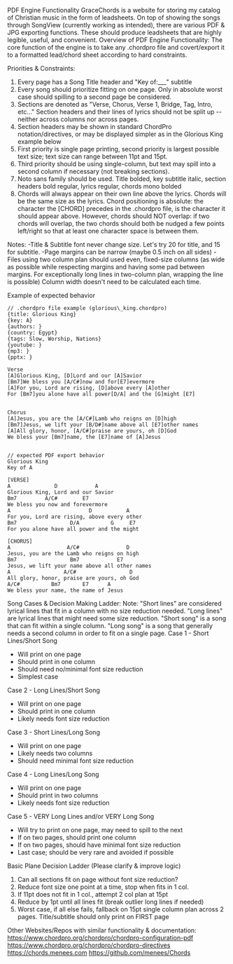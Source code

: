 PDF Engine Functionality
GraceChords is a website for storing my catalog of Christian music in the form of leadsheets. On top of showing the songs through SongView (currently working as intended), there are various PDF & JPG exporting functions. These should produce leadsheets that are highly legible, useful, and convenient.
Overview of PDF Engine Functionality: The core function of the engine is to take any .chordpro file and covert/export it to a formatted lead/chord sheet according to hard constraints.

Priorities & Constraints:
1. Every page has a Song Title header and "Key of:___" subtitle
2. Every song should prioritize fitting on one page. Only in absolute worst case should spilling to a second page be considered.
3. Sections are denoted as "Verse, Chorus, Verse 1, Bridge, Tag, Intro, etc..." Section headers and their lines of lyrics should not be split up -- neither across columns nor across pages.
4. Section headers may be shown in standard ChordPro notation/directives, or may be displayed simpler as in the Glorious King example below
5. First priority is single page printing, second priority is largest possible text size; text size can range between 11pt and 15pt.
6. Third priority should be using single-column, but text may spill into a second column if necessary (not breaking sections).
7. Noto sans family should be used. Title bolded, key subtitle italic, section headers bold regular, lyrics regular, chords mono bolded
8. Chords will always appear on their own line above the lyrics. Chords will be the same size as the lyrics. Chord positioning is absolute: the character the [CHORD] precedes in the .chordpro file, is the character it should appear above. However, chords should NOT overlap: if two chords will overlap, the two chords should both be nudged a few points left/right so that at least one character space is between them.

Notes:
-Title & Subtitle font never change size. Let's try 20 for title, and 15 for subtitle.
-Page margins can be narrow (maybe 0.5 inch on all sides)
-Files using two column plan should used even, fixed-size columns (as wide as possible while respecting margins and having some pad between margins. For exceptionally long lines in two-column plan, wrapping the line is possible) Column width doesn't need to be calculated each time.

Example of expected behavior
```
// .chordpro file example (glorious\_king.chordpro)
{title: Glorious King}
{key: A}
{authors: }
{country: Egypt}
{tags: Slow, Worship, Nations}
{youtube: }
{mp3: }
{pptx: }

Verse
[A]Glorious King, [D]Lord and our [A]Savior
[Bm7]We bless you [A/C#]now and for[E7]evermore
[A]For you, Lord are rising, [D]above every [A]other
For [Bm7]you alone have all power[D/A] and the [G]might [E7]


Chorus
[A]Jesus, you are the [A/C#]Lamb who reigns on [D]high
[Bm7]Jesus, we lift your [B/D#]name above all [E7]other names
[A]All glory, honor, [A/C#]praise are yours, oh [D]God
We bless your [Bm7]name, the [E7]name of [A]Jesus


// expected PDF export behavior
Glorious King
Key of A

[VERSE]
A              D            A
Glorious King, Lord and our Savior
Bm7         A/C#        E7
We bless you now and forevermore
A                         D           A
For you, Lord are rising, above every other
Bm7                 D/A          G     E7
For you alone have all power and the might

[CHORUS]
A                  A/C#               D
Jesus, you are the Lamb who reigns on high
Bm7                 Bm7            E7
Jesus, we lift your name above all other names
A                 A/C#                 D
All glory, honor, praise are yours, oh God
A/C#          Bm7       E7      A
We bless your name, the name of Jesus

```

Song Cases & Decision Making Ladder:
Note: "Short lines" are considered lyrical lines that fit in a column with no size reduction needed. "Long lines" are lyrical lines that might need some size reduction. "Short song" is a song that can fit within a single column. "Long song" is a song that generally needs a second column in order to fit on a single page.
Case 1 - Short Lines/Short Song
- Will print on one page
- Should print in one column
- Should need no/minimal font size reduction
- Simplest case

Case 2 - Long Lines/Short Song
- Will print on one page
- Should print in one column
- Likely needs font size reduction

Case 3 - Short Lines/Long Song
- Will print on one page
- Likely needs two columns
- Should need minimal font size reduction

Case 4 - Long Lines/Long Song
- Will print on one page
- Should print in two columns
- Likely needs font size reduction

Case 5 - VERY Long Lines and/or VERY Long Song
- Will try to print on one page, may need to spill to the next
- If on two pages, should print one column
- If on two pages, should have minimal font size reduction
- Last case; should be very rare and avoided if possible

Basic Plane Decision Ladder (Please clarify & improve logic)
1.	Can all sections fit on page without font size reduction?
2.	Reduce font size one point at a time, stop when fits in 1 col.
3.	If 11pt does not fit in 1 col., attempt 2 col plan at 15pt
4.	Reduce by 1pt until all lines fit (break outlier long lines if needed)
5.	Worst case, if all else fails, fallback on 15pt single column plan across 2 pages. Title/subtitle should only print on FIRST page

Other Websites/Repos with similar functionality & documentation:
https://www.chordpro.org/chordpro/chordpro-configuration-pdf
https://www.chordpro.org/chordpro/chordpro-directives
https://chords.menees.com
https://github.com/menees/Chords
